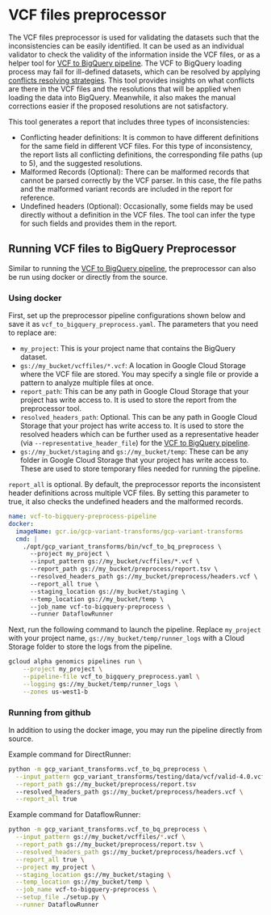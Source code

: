 # VCF files preprocessor

The VCF files preprocessor is used for validating the datasets such that the
inconsistencies can be easily identified. It can be used as an individual
validator to check the validity of the information inside the VCF files, or as a
helper tool for
[VCF to BigQuery pipeline](/README.md/#loading-vcf-files-to-bigquery). The VCF
to BigQuery loading process may fail for ill-defined datasets, which can be
resolved by applying
[conflicts resolving strategies](multiple_files.md#field-compatibility).
This tool provides insights on what conflicts are there in the VCF files and the
resolutions that will be applied when loading the data into BigQuery. Meanwhile,
it also makes the manual corrections easier if the proposed resolutions are not
satisfactory.

This tool generates a report that includes three types of inconsistencies:
* Conflicting header definitions: It is common to have different definitions
  for the same field in different VCF files. For this type of inconsistency, the
  report lists all conflicting definitions, the corresponding file paths (up to
  5), and the suggested resolutions.
* Malformed Records (Optional): There can be malformed records that cannot be
  parsed correctly by the VCF parser. In this case, the file paths and the
  malformed variant records are included in the report for reference.
* Undefined headers (Optional): Occasionally, some fields may be used directly
  without a definition in the VCF files. The tool can infer the type for such
  fields and provides them in the report.

## Running VCF files to BigQuery Preprocessor

Similar to running the
[VCF to BigQuery pipeline](/README.md/#loading-vcf-files-to-bigquery), the
preprocessor can also be run using docker or directly from the source.

### Using docker

First, set up the preprocessor pipeline configurations shown below and save it
as `vcf_to_bigquery_preprocess.yaml`. The parameters that you need to replace
are:

* `my_project`: This is your project name that contains the BigQuery dataset.
* `gs://my_bucket/vcffiles/*.vcf`: A location in Google Cloud Storage where the
  VCF file are stored. You may specify a single file or provide a pattern to
  analyze multiple files at once.
* `report_path`: This can be any path in Google Cloud Storage that your project
  has write access to. It is used to store the report from the preprocessor
  tool.
* `resolved_headers_path`: Optional. This can be any path in Google Cloud
  Storage that your project has write access to. It is used to store the
  resolved headers which can be further used as a representative header (via
  `--representative_header_file`) for the
  [VCF to BigQuery pipeline](/README.md/#loading-vcf-files-to-bigquery).
* `gs://my_bucket/staging` and `gs://my_bucket/temp`: These can be any folder in
  Google Cloud Storage that your project has write access to. These are used to
  store temporary files needed for running the pipeline.

`report_all` is optional. By default, the preprocessor reports the inconsistent
header definitions across multiple VCF files. By setting this parameter to true,
it also checks the undefined headers and the malformed records.

```yaml
name: vcf-to-bigquery-preprocess-pipeline
docker:
  imageName: gcr.io/gcp-variant-transforms/gcp-variant-transforms
  cmd: |
    ./opt/gcp_variant_transforms/bin/vcf_to_bq_preprocess \
      --project my_project \
      --input_pattern gs://my_bucket/vcffiles/*.vcf \
      --report_path gs://my_bucket/preprocess/report.tsv \
      --resolved_headers_path gs://my_bucket/preprocess/headers.vcf \
      --report_all true \
      --staging_location gs://my_bucket/staging \
      --temp_location gs://my_bucket/temp \
      --job_name vcf-to-bigquery-preprocess \
      --runner DataflowRunner
```

Next, run the following command to launch the pipeline. Replace `my_project`
with your project name, `gs://my_bucket/temp/runner_logs` with a Cloud Storage
folder to store the logs from the pipeline.

```bash
gcloud alpha genomics pipelines run \
    --project my_project \
    --pipeline-file vcf_to_bigquery_preprocess.yaml \
    --logging gs://my_bucket/temp/runner_logs \
    --zones us-west1-b
```

### Running from github

In addition to using the docker image, you may run the pipeline directly from
source.

Example command for DirectRunner:

```bash
python -m gcp_variant_transforms.vcf_to_bq_preprocess \
  --input_pattern gcp_variant_transforms/testing/data/vcf/valid-4.0.vcf \
  --report_path gs://my_bucket/preprocess/report.tsv
  --resolved_headers_path gs://my_bucket/preprocess/headers.vcf \
  --report_all true
```

Example command for DataflowRunner:

```bash
python -m gcp_variant_transforms.vcf_to_bq_preprocess \
  --input_pattern gs://my_bucket/vcffiles/*.vcf \
  --report_path gs://my_bucket/preprocess/report.tsv \
  --resolved_headers_path gs://my_bucket/preprocess/headers.vcf \
  --report_all true \
  --project my_project \
  --staging_location gs://my_bucket/staging \
  --temp_location gs://my_bucket/temp \
  --job_name vcf-to-bigquery-preprocess \
  --setup_file ./setup.py \
  --runner DataflowRunner
```